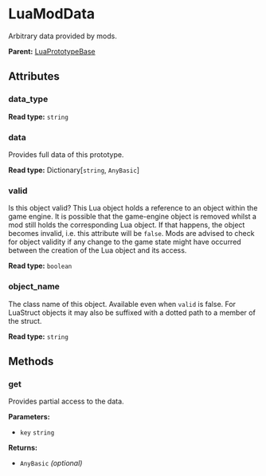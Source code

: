 # LuaModData

Arbitrary data provided by mods.

**Parent:** [LuaPrototypeBase](LuaPrototypeBase.md)

## Attributes

### data_type

**Read type:** `string`

### data

Provides full data of this prototype.

**Read type:** Dictionary[`string`, `AnyBasic`]

### valid

Is this object valid? This Lua object holds a reference to an object within the game engine. It is possible that the game-engine object is removed whilst a mod still holds the corresponding Lua object. If that happens, the object becomes invalid, i.e. this attribute will be `false`. Mods are advised to check for object validity if any change to the game state might have occurred between the creation of the Lua object and its access.

**Read type:** `boolean`

### object_name

The class name of this object. Available even when `valid` is false. For LuaStruct objects it may also be suffixed with a dotted path to a member of the struct.

**Read type:** `string`

## Methods

### get

Provides partial access to the data.

**Parameters:**

- `key` `string`

**Returns:**

- `AnyBasic` *(optional)*

